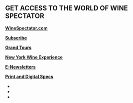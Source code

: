 ## GET ACCESS TO THE WORLD OF WINE SPECTATOR

**[WineSpectator.com](http://winespectator.com/)**

**[Subscribe](https://sub.winespectator.com/pubs/M5/WNE/WSSubTop1002013.jsp?cds_page_id=146739&cds_mag_code=WNE&id=1520866961679&lsid=80711002279047437&vid=2&cds_response_key=I4LGGAD)**

**[Grand Tours](http://grandtour.winespectator.com/)**

**[New York Wine Experience](https://www.nywineexperience.com/)**

**[E-Newsletters](http://www.winespectator.com/newsletters)**

**[Print and Digital Specs](/images/pdf/WS_Specs-2021.pdf?v=v1)**

<ul class="u-list-inline">
    <li class="list-inline-item mr-0"><a href="https://www.facebook.com/WineSpectator"><span class="fa-stack fa-lg">
      <i class="fas fa-circle fa-stack-2x"></i>
      <i class="fab fa-facebook-f fa-stack-1x fa-inverse"></i>
    </span></a></li>
    <li class="list-inline-item mr-0"><a href="https://twitter.com/WineSpectator"><span class="fa-stack fa-lg">
      <i class="fas fa-circle fa-stack-2x"></i>
      <i class="fab fa-twitter fa-stack-1x fa-inverse"></i>
    </span></a></li>
    <li class="list-inline-item mr-0"><a href="https://www.instagram.com/wine_spectator/"><span class="fa-stack fa-lg">
      <i class="fas fa-circle fa-stack-2x"></i>
      <i class="fab fa-instagram fa-stack-1x fa-inverse"></i>
    </span></a></li>
</ul>